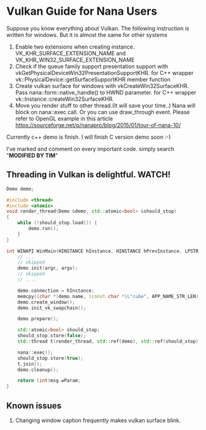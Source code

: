 # Vulkan Guide for Nana Users

Suppose you know everything about Vulkan. The following instruction is written for windows. But it is almost the same for other systems

1. Enable two extensions when creating instance. VK_KHR_SURFACE_EXTENSION_NAME and VK_KHR_WIN32_SURFACE_EXTENSION_NAME
2. Check if the queue family support presentation support with vkGetPhysicalDeviceWin32PresentationSupportKHR. for C++ wrapper vk::PhysicalDevice::getSurfaceSupportKHR member function
3. Create vulkan surface for windows with vkCreateWin32SurfaceKHR. Pass nana::form::native_handle() to HWND parameter. for C++ wrapper vk::Instance::createWin32SurfaceKHR.
4. Move you render stuff to other thread.(It will save your time..) Nana will block on nana::exec call. Or you can use draw_through event. Please refer to OpenGL example in this article https://sourceforge.net/p/nanapro/blog/2015/01/tour-of-nana-10/

Currently c++ demo is finish. I will finish C version demo soon :-)

I've marked and comment on every important code. simply search "**MODIFIED BY TIM**"

## Threading in Vulkan is delightful. WATCH!
```cpp
Demo demo;

#include <thread>
#include <atomic>
void render_thread(Demo &demo, std::atomic<bool> &should_stop) 
{
	while (!should_stop.load()) {
		demo.run();
	}
}

int WINAPI WinMain(HINSTANCE hInstance, HINSTANCE hPrevInstance, LPSTR pCmdLine, int nCmdShow) {
    // ...
    // skipped
    demo.init(argc, argv);
    // skipped
    // ....

    demo.connection = hInstance;
	memcpy((char *)demo.name, (const char *)L"cube", APP_NAME_STR_LEN);
    demo.create_window();
    demo.init_vk_swapchain();

    demo.prepare();

    std::atomic<bool> should_stop;
    should_stop.store(false);
    std::thread t(render_thread, std::ref(demo), std::ref(should_stop));

    nana::exec();
    should_stop.store(true);
    t.join();
    demo.cleanup();

    return (int)msg.wParam;
}
```

## Known issues

1. Changing window caption frequently makes vulkan surface blink.
